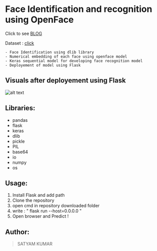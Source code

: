 # Face Identification and recognition using OpenFace

Click to see [BLOG](https://medium.com/@krsatyam1996/face-recognition-using-openface-92f02045ca2)

Dataset : [click]()

    - Face Identification using dlib library
    - Numerical embedding of each face using openface model
    - Keras sequential model for developing face recognition model
    - Deployement of model using Flask

##  Visuals after deployement using Flask
![alt text](https://i.imgur.com/mH0HWEN.png)

## Libraries:
- pandas
- flask
- keras
- dlib
- pickle
- PIL
- base64
- io
- numpy
- os

## Usage:
1) Install Flask and add path
2) Clone the repository
3) open cmd in repository downloaded folder
4) write : " flask run --host=0.0.0.0 "
5) Open browser and Predict !

## Author:
> SATYAM KUMAR
